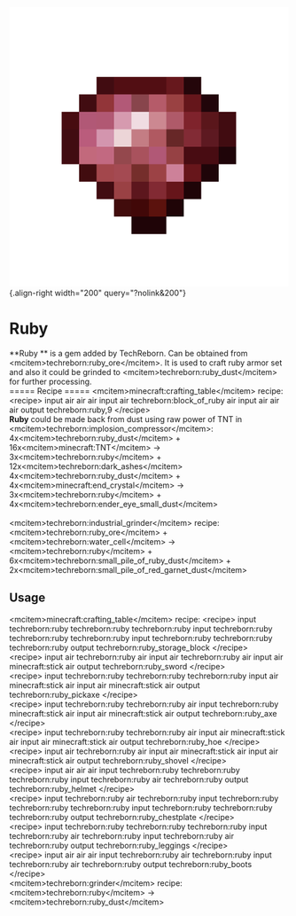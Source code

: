 ![Ruby](/media/mods/techreborn/ruby.png){.align-right width="200" query="?nolink&200"}

# Ruby

\*\*Ruby \*\* is a gem added by TechReborn. Can be obtained from \<mcitem\>techreborn:ruby_ore\</mcitem\>. It is used to craft ruby armor set and also it could be grinded to \<mcitem\>techreborn:ruby_dust\</mcitem\> for further processing.\
===== Recipe ===== \<mcitem\>minecraft:crafting_table\</mcitem\> recipe: \<recipe\> input air air air input air techreborn:block_of_ruby air input air air air output techreborn:ruby,9 \</recipe\>\
**Ruby** could be made back from dust using raw power of TNT in \<mcitem\>techreborn:implosion_compressor\</mcitem\>:\
4x\<mcitem\>techreborn:ruby_dust\</mcitem\> + 16x\<mcitem\>minecraft:TNT\</mcitem\> -\> 3x\<mcitem\>techreborn:ruby\</mcitem\> + 12x\<mcitem\>techreborn:dark_ashes\</mcitem\>\
4x\<mcitem\>techreborn:ruby_dust\</mcitem\> + 4x\<mcitem\>minecraft:end_crystal\</mcitem\> -\> 3x\<mcitem\>techreborn:ruby\</mcitem\> + 4x\<mcitem\>techreborn:ender_eye_small_dust\</mcitem\>\
\
\<mcitem\>techreborn:industrial_grinder\</mcitem\> recipe:\
\<mcitem\>techreborn:ruby_ore\</mcitem\> + \<mcitem\>techreborn:water_cell\</mcitem\> -\> \<mcitem\>techreborn:ruby\</mcitem\> + 6x\<mcitem\>techreborn:small_pile_of_ruby_dust\</mcitem\> + 2x\<mcitem\>techreborn:small_pile_of_red_garnet_dust\</mcitem\>

## Usage

\<mcitem\>minecraft:crafting_table\</mcitem\> recipe: \<recipe\> input techreborn:ruby techreborn:ruby techreborn:ruby input techreborn:ruby techreborn:ruby techreborn:ruby input techreborn:ruby techreborn:ruby techreborn:ruby output techreborn:ruby_storage_block \</recipe\>\
\<recipe\> input air techreborn:ruby air input air techreborn:ruby air input air minecraft:stick air output techreborn:ruby_sword \</recipe\>\
\<recipe\> input techreborn:ruby techreborn:ruby techreborn:ruby input air minecraft:stick air input air minecraft:stick air output techreborn:ruby_pickaxe \</recipe\>\
\<recipe\> input techreborn:ruby techreborn:ruby air input techreborn:ruby minecraft:stick air input air minecraft:stick air output techreborn:ruby_axe \</recipe\>\
\<recipe\> input techreborn:ruby techreborn:ruby air input air minecraft:stick air input air minecraft:stick air output techreborn:ruby_hoe \</recipe\>\
\<recipe\> input air techreborn:ruby air input air minecraft:stick air input air minecraft:stick air output techreborn:ruby_shovel \</recipe\>\
\<recipe\> input air air air input techreborn:ruby techreborn:ruby techreborn:ruby input techreborn:ruby air techreborn:ruby output techreborn:ruby_helmet \</recipe\>\
\<recipe\> input techreborn:ruby air techreborn:ruby input techreborn:ruby techreborn:ruby techreborn:ruby input techreborn:ruby techreborn:ruby techreborn:ruby output techreborn:ruby_chestplate \</recipe\>\
\<recipe\> input techreborn:ruby techreborn:ruby techreborn:ruby input techreborn:ruby air techreborn:ruby input techreborn:ruby air techreborn:ruby output techreborn:ruby_leggings \</recipe\>\
\<recipe\> input air air air input techreborn:ruby air techreborn:ruby input techreborn:ruby air techreborn:ruby output techreborn:ruby_boots \</recipe\>\
\<mcitem\>techreborn:grinder\</mcitem\> recipe:\
\<mcitem\>techreborn:ruby\</mcitem\> -\> \<mcitem\>techreborn:ruby_dust\</mcitem\>
